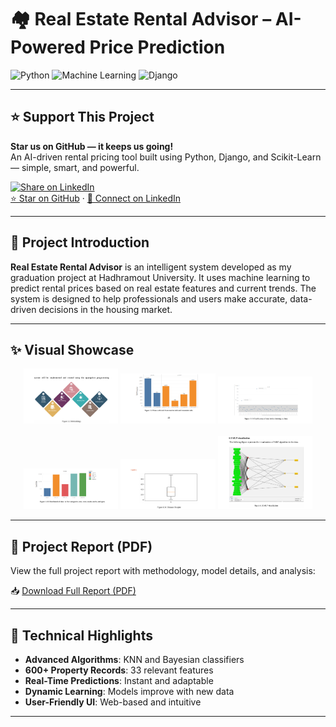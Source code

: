 # 🏘️ Real Estate Rental Advisor – AI-Powered Price Prediction

![Python](https://img.shields.io/badge/Python-3.9+-blue?style=for-the-badge&logo=python)
![Machine Learning](https://img.shields.io/badge/Machine_Learning-Scikit_Learn-orange?style=for-the-badge&logo=scikitlearn)
![Django](https://img.shields.io/badge/Django-3.2-green?style=for-the-badge&logo=django)

---

## ⭐ Support This Project

**Star us on GitHub — it keeps us going!**  
An AI-driven rental pricing tool built using Python, Django, and Scikit-Learn — simple, smart, and powerful.

[![Share on LinkedIn](https://img.shields.io/badge/LinkedIn-Share-blue?logo=linkedin&style=for-the-badge)](https://www.linkedin.com/shareArticle?mini=true&url=https://github.com/MohammedBagowabair/Real-Estate-Rental-Advisor&title=Real%20Estate%20Rental%20Advisor&summary=AI-powered%20rental%20price%20prediction%20system&source=LinkedIn)  
[⭐ Star on GitHub](https://github.com/MohammedBagowabair/Real-Estate-Rental-Advisor) · [👔 Connect on LinkedIn](https://www.linkedin.com/in/mohammed-bagowabair-77a0a72aa)

---

## 📘 Project Introduction

**Real Estate Rental Advisor** is an intelligent system developed as my graduation project at Hadhramout University. It uses machine learning to predict rental prices based on real estate features and current trends. The system is designed to help professionals and users make accurate, data-driven decisions in the housing market.

---

## ✨ Visual Showcase

<div align="center">
  <img src="https://github.com/MohammedBagowabair/Real-Estate-Rental-Advisor/blob/a0eaedbf8a9054aaf80a79710354f2b2f6448b8d/1.png?raw=true" width="30%">
  <img src="https://github.com/MohammedBagowabair/Real-Estate-Rental-Advisor/blob/a0eaedbf8a9054aaf80a79710354f2b2f6448b8d/2.png?raw=true" width="30%">
  <img src="https://github.com/MohammedBagowabair/Real-Estate-Rental-Advisor/blob/a0eaedbf8a9054aaf80a79710354f2b2f6448b8d/3.png?raw=true" width="30%">
  <br><br>
  <img src="https://github.com/MohammedBagowabair/Real-Estate-Rental-Advisor/blob/a0eaedbf8a9054aaf80a79710354f2b2f6448b8d/4.png?raw=true" width="30%">
  <img src="https://github.com/MohammedBagowabair/Real-Estate-Rental-Advisor/blob/a0eaedbf8a9054aaf80a79710354f2b2f6448b8d/5.png?raw=true" width="30%">
  <img src="https://github.com/MohammedBagowabair/Real-Estate-Rental-Advisor/blob/a0eaedbf8a9054aaf80a79710354f2b2f6448b8d/6.png?raw=true" width="30%">
</div>

---

## 📄 Project Report (PDF)

View the full project report with methodology, model details, and analysis:

📥 [Download Full Report (PDF)](https://github.com/MohammedBagowabair/Real-Estate-Rental-Advisor/blob/53010f058dbd278cf6e67a4529837515efca399a/graduation%20project.pdf)

---

## 🚀 Technical Highlights

- **Advanced Algorithms**: KNN and Bayesian classifiers
- **600+ Property Records**: 33 relevant features
- **Real-Time Predictions**: Instant and adaptable
- **Dynamic Learning**: Models improve with new data
- **User-Friendly UI**: Web-based and intuitive

---


